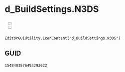 # d_BuildSettings.N3DS
![](/img/d_BuildSettings.N3DS.png)

``` CSharp
EditorGUIUtility.IconContent("d_BuildSettings.N3DS")
```
## GUID
```
1548403576493293022
```
